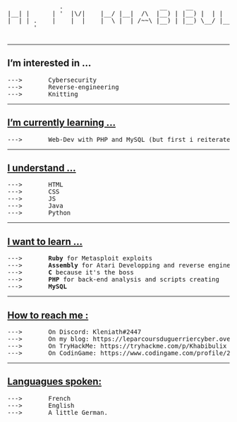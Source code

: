 <pre>
              .                          __     __                   
|__| |      | '  |\/|    |__/ |__|  /\  |__) | |__) |  | |    | |\ | 
|  | | .    |    |  |    |  \ |  | /~~\ |__) | |__) \__/ |___ | | \| 
       '                                                             

</pre>

<hr>

<h2>I’m interested in ...</h2>
<pre>
--->       Cybersecurity
--->       Reverse-engineering
--->       Knitting
</pre>
<hr>

<h2><u>I’m currently learning ... </u></h2>
<pre>
--->       Web-Dev with PHP and MySQL (but first i reiterate my knowings in HTML/CSS/JS)
</pre>

<hr>


<h2><u>I understand ...</u></h2>
<pre>
--->       HTML
--->       CSS
--->       JS
--->       Java
--->       Python
</pre>


<hr>


<h2><u>I want to learn ...</u></h2>
<pre>
--->       <b>Ruby</b> for Metasploit exploits
--->       <b>Assembly</b> for Atari Developping and reverse engineering
--->       <b>C</b> because it's the boss
--->       <b>PHP</b> for back-end analysis and scripts creating
--->       <b>MySQL</b>
</pre>
<hr>


<h2><u>How to reach me :</u></h2>
<pre>
--->       On Discord: Kleniath#2447
--->       On my blog: https://leparcoursduguerriercyber.over-blog.com/
--->       On TryHackMe: https://tryhackme.com/p/Khabibulix
--->       On CodinGame: https://www.codingame.com/profile/26827b623da3faae93412641ebcb3aff3283224
</pre>

<hr>


<h2><u> Languagues spoken: </u></h2>
<pre>
--->       French
--->       English
--->       A little German.
</pre>
<!---
Khabibulix/Khabibulix is a ✨ special ✨ repository because its `README.md` (this file) appears on your GitHub profile.
You can click the Preview link to take a look at your changes.
--->
